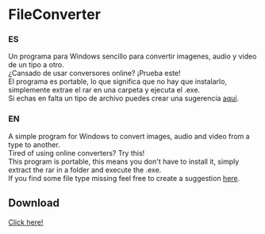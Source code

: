 # FileConverter

### ES
Un programa para Windows sencillo para convertir imagenes, audio y video de un tipo a otro. 
<br>
¿Cansado de usar conversores online? ¡Prueba este!
<br>
El programa es portable, lo que significa que no hay que instalarlo, simplemente extrae el rar en una carpeta y ejecuta el .exe.
<br>
Si echas en falta un tipo de archivo puedes crear una sugerencia [aquí](https://github.com/Tonitete/FileConverter/issues/new).

### EN
A simple program for Windows to convert images, audio and video from a type to another.
<br>
Tired of using online converters? Try this!
<br>
This program is portable, this means you don't have to install it, simply extract the rar in a folder and execute the .exe.
<br>
If you find some file type missing feel free to create a suggestion [here](https://github.com/Tonitete/FileConverter/issues/new).

## Download
[Click here!](https://mega.nz/file/1XskGa7S#ZfKgAmVttzC6oSxCK_wP2GoLAIICL45w-1KPQSFE5aA)
